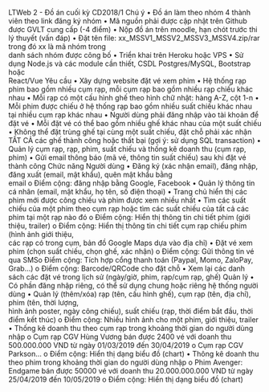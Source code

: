 LTWeb	2	- Đồ án	cuối	kỳ
CD2018/1
Chú	ý
• Đồ án	làm	theo	nhóm	4	thành	viên	theo	link	đăng	ký	nhóm
• Mã	nguồn	phải	được	cập	nhật	trên	Github	được	GVLT	cung	cấp	(-4	điểm)
• Nộp	đồ án	trên	moodle,	hạn	chót	trước	thi	lý	thuyết	(vấn	đáp)
• Đặt	tên	file:	xx_MSSV1_MSSV2_MSSV3_MSSV4.zip/rar trong	đó	xx là	mã	nhóm	trong	
danh	sách	nhóm	được	công	bố
• Triển	khai	trên	Heroku	hoặc	VPS
• Sử dụng	Node.js	và	các	module	cần	thiết,	CSDL	Postgres/MySQL,	Bootstrap hoặc	
React/Vue
Yêu	cầu
• Xây	dựng	website	đặt	vé	xem	phim
• Hệ thống	rạp	phim	bao	gồm	nhiều	cụm	rạp,	mỗi	cụm	rạp	bao	gồm	nhiều	rạp	chiếu	khác	
nhau
• Mỗi	rạp	có	một	cấu	hình	ghế theo	hình	chữ nhật:	hàng	A-Z,	cột	1-n
• Mỗi	phim	được	chiếu	ở hệ thống	rạp	bao	gồm	nhiều	suất	chiếu	khác	nhau	tại	nhiều	cụm	
rạp	khác	nhau
• Người	dùng	phải	đăng	nhập	vào	tài	khoản	để đặt	vé
• Mỗi	đặt	vé	có	thể bao	gồm	nhiều	ghế khác	nhau	của	một	suất	chiếu
• Không	thể đặt trùng	ghế tại	cùng	một	suất	chiếu,	đặt	chỗ phải	xác	nhận	TẤT	CẢ các	ghế
thành	công	hoặc	thất	bại (gợi	ý:	sử dụng	SQL	transaction)
• Quản	lý	cụm	rạp,	rạp,	phim,	suất	chiếu	và	thống	kê	doanh	thu	(cụm	rạp,	phim)
• Gửi	email	thông	báo	(mã	vé,	thông	tin	suất	chiếu)	sau	khi	đặt	vé	thành	công
Chức	năng
Người	dùng
• Đăng	ký (xác	nhận	email),	đăng	nhập,	đăng	xuất	(email,	mật	khẩu),	quên	mật	khẩu	bằng	
email
o Điểm	cộng:	đăng	nhập	bằng	Google,	Facebook
• Quản	lý	thông	tin	cá	nhân	(email,	mật	khẩu,	họ tên,	số điện	thoại)
• Trang	chủ hiển	thị các	phim	mới	được	công	chiếu và	phim	được	xem	nhiều	nhất
• Tìm	các suất	chiếu	của	một	phim	theo	cụm	rạp	hoặc	tìm	các	suất	chiếu	của	tất	cả các	
phim	tại	một	rạp	nào	đó
o Điểm	cộng:	Hiển	thị thông	tin	chi	tiết	phim	(giới	thiệu,	trailer)
o Điểm	cộng:	Hiển	thị thông	tin	chi	tiết	cụm	rạp chiếu	phim	(hình	ảnh	giới	thiệu,	
các	rạp	có	trong	cụm,	bản	đồ Google	Maps dựa	vào	địa	chỉ)
• Đặt	vé	xem	phim (chọn	suất	chiếu,	chọn	ghế,	xác	nhận)
o Điểm	cộng:	Gửi	thông	tin	vé	qua	SMSo Điểm	cộng:	Tích	hợp	cổng	thanh	toán (Paypal,	Momo,	ZaloPay,	Grab…)
o Điểm	cộng:	Barcode/QRCode cho	đặt	chỗ
• Xem	lại	các	danh	sách	các	đặt	vé	trong	lịch	sử (ngày/giờ,	phim,	rạp/cụm	rạp,	ghế)
Quản	lý
• Có	phần	đăng	nhập	riêng,	có	thể sử dụng	chung	hoặc	riêng	hệ thống	người	dùng
• Quản	lý	(thêm/xóa)	rạp (tên,	cấu	hình	ghế),	cụm	rạp (tên,	địa	chỉ),	phim (tên,	thời	lượng,	
hình	ảnh	poster,	ngày	công	chiếu),	suất	chiếu (rạp,	thời	điểm	bắt	đầu,	thời	điểm	kết	
thúc)
o Điểm	cộng:	Nhiều	hình	ảnh	cho	một	phim, giới	thiệu, trailer
• Thống	kê	doanh	thu	theo	cụm	rạp trong	khoảng	thời	gian	do	người	dùng	nhập
o Cụm	rạp	CGV	Hùng	Vương	bán	được	2400	vé	với	doanh	thu	500.000.000	VND	từ
ngày	01/03/2019 đến	30/04/2019
o Cụm	rạp	CGV	Parkson…
o Điểm	cộng:	Hiển	thị dạng	biểu	đồ (chart)
• Thông	kê	doanh	thu	theo	phim trong	khoảng	thời	gian	do	người	dùng	nhập
o Phim	Avenger:	Endgame	bán	được	50000	vé	với	doanh	thu	20.000.000.000	VND	
từ ngày	25/04/2019 đến	10/05/2019
o Điểm	cộng:	Hiển	thị dạng	biểu	đồ (chart)
